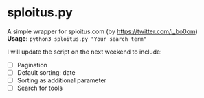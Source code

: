 # sploitus.py
A simple wrapper for sploitus.com (by https://twitter.com/i_bo0om)  
**Usage:** `python3 sploitus.py "Your search term"`

I will update the script on the next weekend to include:

- [ ] Pagination
- [ ] Default sorting: date
- [ ] Sorting as additional parameter
- [ ] Search for tools
